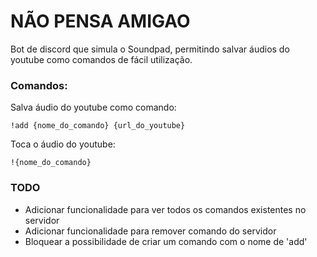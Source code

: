 # NÃO PENSA AMIGAO
Bot de discord que simula o Soundpad, permitindo salvar áudios do youtube como comandos de fácil utilização.

### Comandos:

Salva áudio do youtube como comando:
```
!add {nome_do_comando} {url_do_youtube}
```
Toca o áudio do youtube:
```
!{nome_do_comando}
```

### TODO

- Adicionar funcionalidade para ver todos os comandos existentes no servidor
- Adicionar funcionalidade para remover comando do servidor
- Bloquear a possibilidade de criar um comando com o nome de 'add'